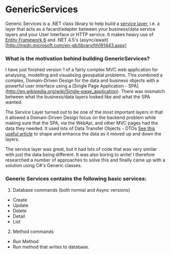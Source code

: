 GenericServices
===============

Generic Services is a .NET class library to help build a [service layer](http://martinfowler.com/eaaCatalog/serviceLayer.html), i.e. a layer that acts as a facard/adapter between your business/data service layers
and your User Interface or HTTP service. It makes heavy use of [Entity Framework 6](http://msdn.microsoft.com/en-us/data/ee712907) and .NET 4.5's (async/await)[http://msdn.microsoft.com/en-gb/library/hh191443.aspx]

### What is the motivation behind building GenericServices?
I have just finished version 1 of a fairly complex MVC web application for analysing, modelling and visualising geospatial problems. 
This combined a complex, Domain-Driven Design for the data and business objects with a powerful user interface using a [Single Page Application - SPA] (http://en.wikipedia.org/wiki/Single-page_application).
There was mismatch between what the business/data layers looked like and what the SPA wanted.

The Service Layer turned out to be one of the most important layers in that it allowed a Domain-Driven Design focus on the backend problem
while making sure that the SPA, via the WebApi, and other MVC pages had the data they needed. It used lots of Data Transfer Objects - DTOs
[See this useful article](http://msdn.microsoft.com/en-us/magazine/ee236638.aspx) to shape and enhance the data as it moved up and down the layers.

The service layer was great, but it had lots of code that was very similar with just the data being different. It was also boring to write! 
I therefore researched a number of approaches to solve this and finally came up with a solution using C#'s Generic classes.

### Generic Services contains the following basic services:

1. Database commands (both normal and Async versions)
  - Create
  - Update
  - Delete
  - Detail
  - List
2. Method commands
  - Run Method
  - Run method that writes to database.
